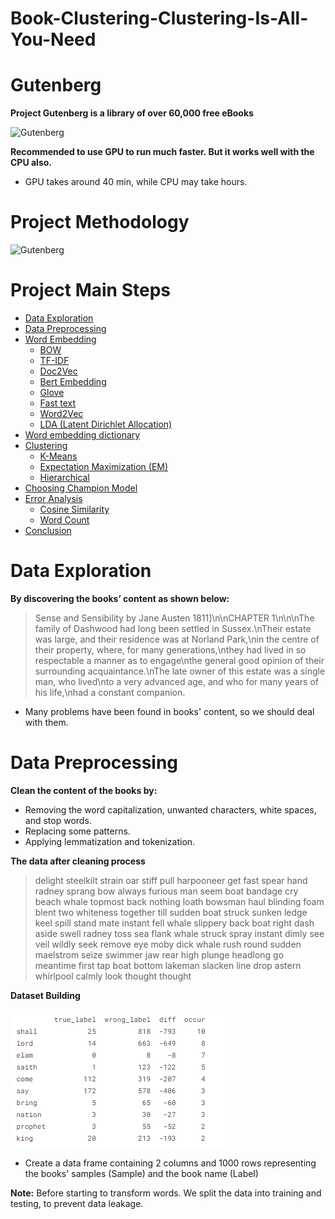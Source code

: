 # Book-Clustering-Clustering-Is-All-You-Need


# Gutenberg
**Project Gutenberg is a library of over 60,000 free eBooks**

![Gutenberg](https://drive.google.com/uc?export=view&id=1bOd8Hiv-sU8Skj1gYR-2cxLUEBIretyZ)


**Recommended to use GPU to run much faster.
But it works well with the CPU also.**
- GPU takes around 40 min, while CPU may take hours.



# Project Methodology

![Gutenberg](https://drive.google.com/uc?export=view&id=1wNirZx5kEzvy5tPnS2pCaP2xX0ugpx5N)

# Project Main Steps

- [Data Exploration](#1)
- [Data Preprocessing](#2)
- [Word Embedding](#3)
  - [BOW](#4)
  - [TF-IDF](#5)
  - [Doc2Vec](#6)
  - [Bert Embedding](#7)
  - [Glove](#8)
  - [Fast text](#9)
  - [Word2Vec](#10)
  - [LDA (Latent Dirichlet Allocation)](#11)
- [Word embedding dictionary](#12)
- [Clustering](#13)
  - [K-Means](#14)
  - [Expectation Maximization (EM)](#15)
  - [Hierarchical](#16)
- [Choosing Champion Model](#17)
- [Error Analysis](#18)
  - [Cosine Similarity](#19)
  - [Word Count](#20)
- [Conclusion](#21)





# <a name="1">Data Exploration</a>
**By discovering the books’ content as shown below:**

> Sense and Sensibility by Jane Austen 1811]\n\nCHAPTER 1\n\n\nThe family of Dashwood had long been settled in Sussex.\nTheir estate was large, and their residence was at Norland Park,\nin the centre of their property, where, for many generations,\nthey had lived in so respectable a manner as to engage\nthe general good opinion of their surrounding acquaintance.\nThe late owner of this estate was a single man, who lived\nto a very advanced age, and who for many years of his life,\nhad a constant companion.

- Many problems have been found in books' content, so we should deal with them.



# <a name="2">Data Preprocessing</a>

**Clean the content of the books by:**
- Removing the word capitalization, unwanted characters, white spaces, and stop words.
- Replacing some patterns.
- Applying lemmatization and tokenization.

**The data after cleaning process**
> delight steelkilt strain oar stiff pull harpooneer get fast spear hand radney sprang bow always furious man seem boat bandage cry beach whale topmost back nothing loath bowsman haul blinding foam blent two whiteness together till sudden boat struck sunken ledge keel spill stand mate instant fell whale slippery back boat right dash aside swell radney toss sea flank whale struck spray instant dimly see veil wildly seek remove eye moby dick whale rush round sudden maelstrom seize swimmer jaw rear high plunge headlong go meantime first tap boat bottom lakeman slacken line drop astern whirlpool calmly look thought thought

**Dataset Building**

![image](/Image/Screenshot_1.png)

- Create a data frame containing 2 columns and 1000 rows representing the books' samples (Sample) and the book name (Label)

**Note:** Before starting to transform words. We split the data into training and testing, to prevent data leakage.



